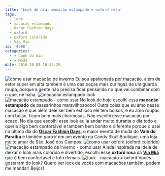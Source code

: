 ```yaml
---
title: 'Look do dia: macacão estampado + oxford rosa'
tags:
  - look
  - macacão estampado
  - Oscar Fashion Days
  - oxford
  - oxford colorido
  - Via Mia
id: '4098'
categories:
  - - Look do dia
  - - Moda
date: 2016-10-03 16:34:29
---
```


![como usar macacão de inverno](http://natalia.blog.br/wp-content/uploads/2016/09/look-macacão-longo-estampado.jpg) Eu sou apaixonada por macacão, além de estar super em alta também é uma das peças mais curingas de um guarda roupa, porque a gente não precisa ficar pensando no que vai combinar com o que, né haha. ![macacão estampado look](http://natalia.blog.br/wp-content/uploads/2016/09/como-usar-macacão-estampado.jpg) ![macacão estampado - como usar](http://natalia.blog.br/wp-content/uploads/2016/09/look-macacão-de-inverno.jpg) No look de hoje escolhi essa **macacão estampado** de passarinhos maravilhosoooo! Outra coisa que eu amo nesse macacão é que além dele ser bem estiloso ele tem bolsos, e eu amo roupas com bolso, ficam bem mais charmosas. Não escolhi esse macacão por acaso. No dia que escolhi esse look eu ia andar muito durante o dia todo e queria algo bem confortável e também bem bonito e diferente porque o usei no último dia do [**Oscar Fashion Days**](http://www.oscarcalcados.com.br/oscarfashiondays), o maior evento de moda do **Vale do Paraíba** e também para ir em um evento na Candy Skull Boutique, uma loja muito amor de São José dos Campos. ![como usar oxford (oxford colorido)](http://natalia.blog.br/wp-content/uploads/2016/09/oxford-cor-de-rosa.jpg) ![macacão estampado de inverno - como usar](http://natalia.blog.br/wp-content/uploads/2016/09/macacão-estampado-look.jpg) Ainda inspirada na ideia de deixar o look mais colorido e divertido, escolhi esse **oxford rosa** da [**Via Mia**](https://www.viamia.com.br/) que é bem confortável e fofo demais. ![look - macacão + oxford](http://natalia.blog.br/wp-content/uploads/2016/09/macacão-estampado-de-inverno-look-do-dia.jpg) Vocês gostaram do look? Quero ver look de vocês com macacões também, podem me mandar! Beijos!